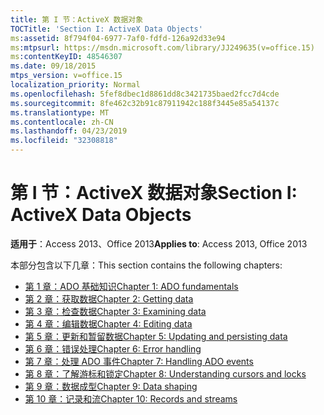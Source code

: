```yaml
---
title: 第 I 节：ActiveX 数据对象
TOCTitle: 'Section I: ActiveX Data Objects'
ms:assetid: 8f794f04-6977-7af0-fdfd-126a92d33e94
ms:mtpsurl: https://msdn.microsoft.com/library/JJ249635(v=office.15)
ms:contentKeyID: 48546307
ms.date: 09/18/2015
mtps_version: v=office.15
localization_priority: Normal
ms.openlocfilehash: 5fef8dbec1d8861dd8c3421735baed2fcc7d4cde
ms.sourcegitcommit: 8fe462c32b91c87911942c188f3445e85a54137c
ms.translationtype: MT
ms.contentlocale: zh-CN
ms.lasthandoff: 04/23/2019
ms.locfileid: "32308818"
---
```

# <a name="section-i-activex-data-objects"></a><span data-ttu-id="f6e1c-102">第 I 节：ActiveX 数据对象</span><span class="sxs-lookup"><span data-stu-id="f6e1c-102">Section I: ActiveX Data Objects</span></span>

<span data-ttu-id="f6e1c-103">**适用于**：Access 2013、Office 2013</span><span class="sxs-lookup"><span data-stu-id="f6e1c-103">**Applies to**: Access 2013, Office 2013</span></span>

<span data-ttu-id="f6e1c-104">本部分包含以下几章：</span><span class="sxs-lookup"><span data-stu-id="f6e1c-104">This section contains the following chapters:</span></span>

- [<span data-ttu-id="f6e1c-105">第 1 章：ADO 基础知识</span><span class="sxs-lookup"><span data-stu-id="f6e1c-105">Chapter 1: ADO fundamentals</span></span>](chapter-1-ado-fundamentals.md)
- [<span data-ttu-id="f6e1c-106">第 2 章：获取数据</span><span class="sxs-lookup"><span data-stu-id="f6e1c-106">Chapter 2: Getting data</span></span>](chapter-2-getting-data.md)
- [<span data-ttu-id="f6e1c-107">第 3 章：检查数据</span><span class="sxs-lookup"><span data-stu-id="f6e1c-107">Chapter 3: Examining data</span></span>](chapter-3-examining-data.md)
- [<span data-ttu-id="f6e1c-108">第 4 章：编辑数据</span><span class="sxs-lookup"><span data-stu-id="f6e1c-108">Chapter 4: Editing data</span></span>](chapter-4-editing-data.md)
- [<span data-ttu-id="f6e1c-109">第 5 章：更新和暂留数据</span><span class="sxs-lookup"><span data-stu-id="f6e1c-109">Chapter 5: Updating and persisting data</span></span>](chapter-5-updating-and-persisting-data.md)
- [<span data-ttu-id="f6e1c-110">第 6 章：错误处理</span><span class="sxs-lookup"><span data-stu-id="f6e1c-110">Chapter 6: Error handling</span></span>](chapter-6-error-handling.md)
- [<span data-ttu-id="f6e1c-111">第 7 章：处理 ADO 事件</span><span class="sxs-lookup"><span data-stu-id="f6e1c-111">Chapter 7: Handling ADO events</span></span>](chapter-7-handling-ado-events.md)
- [<span data-ttu-id="f6e1c-112">第 8 章：了解游标和锁定</span><span class="sxs-lookup"><span data-stu-id="f6e1c-112">Chapter 8: Understanding cursors and locks</span></span>](chapter-8-understanding-cursors-and-locks.md)
- [<span data-ttu-id="f6e1c-113">第 9 章：数据成型</span><span class="sxs-lookup"><span data-stu-id="f6e1c-113">Chapter 9: Data shaping</span></span>](chapter-9-data-shaping.md)
- [<span data-ttu-id="f6e1c-114">第 10 章：记录和流</span><span class="sxs-lookup"><span data-stu-id="f6e1c-114">Chapter 10: Records and streams</span></span>](chapter-10-records-and-streams.md)

